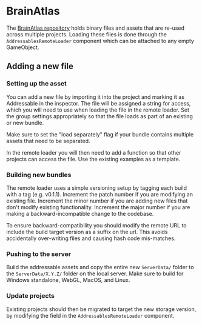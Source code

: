 # BrainAtlas

The [BrainAtlas repository](https://github.com/VirtualBrainLab/BrainAtlas/) holds binary files and assets that are re-used across multiple projects. Loading these files is done through the `AddressablesRemoteLoader` component which can be attached to any empty GameObject.

## Adding a new file

### Setting up the asset

You can add a new file by importing it into the project and marking it as Addressable in the inspector. The file will be assigned a string for access, which you will need to use when loading the file in the remote loader. Set the group settings appropriately so that the file loads as part of an existing or new bundle.

Make sure to set the "load separately" flag if your bundle contains multiple assets that need to be separated.

In the remote loader you will then need to add a function so that other projects can access the file. Use the existing examples as a template.

### Building new bundles

The remote loader uses a simple versioning setup by tagging each build with a tag (e.g. v0.1.1). Increment the patch number if you are modifying an existing file. Increment the minor number if you are adding new files that don't modify existing functionality. Increment the major number if you are making a backward-incompatible change to the codebase.

To ensure backward-compatibility you should modify the remote URL to include the build target version as a suffix on the url. This avoids accidentally over-writing files and causing hash code mis-matches. 

### Pushing to the server

Build the addressable assets and copy the entire new `ServerData/` folder to the `ServerData/X.Y.Z/` folder on the local server. Make sure to build for Windows standalone, WebGL, MacOS, and Linux.

### Update projects

Existing projects should then be migrated to target the new storage version, by modifying the field in the `AddressablesRemoteLoader` component.